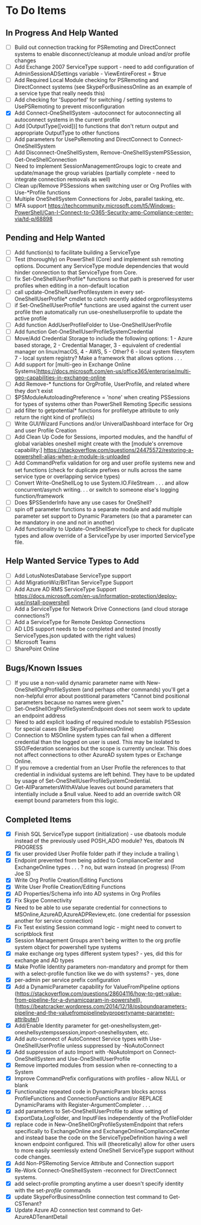 # To Do Items

## In Progress And Help Wanted

- [ ] Build out connection tracking for PSRemoting and DirectConnect systems to enable disconnect/cleanup at module unload and/or profile changes
- [ ] Add Exchange 2007 ServiceType support - need to add configuration of AdminSessionADSettings variable - ViewEntireForest = $true
- [ ] Add Required Local Module checking for PSRemoting and DirectConnect systems (see SkypeForBusinessOnline as an example of a service type that really needs this)
- [ ] Add checking for 'Supported' for switching / setting systems to UsePSRemoting to prevent misconfiguration
- [x] Add Connect-OneShellSystem -autoconnect for autoconnecting all autoconnect systems in the current profile
- [ ] Add [OutputType([void])] to functions that don't return output and appropriate OutputType to other functions
- [ ] Add parameters for UsePsRemoting and DirectConnect to Connect-OneShellSystem
- [ ] Add Disconnect-OneShellSystem, Remove-OneShellSystemPSSession, Get-OneShellConnection
- [ ] Need to implement SessionManagementGroups logic to create and update/manage the group variables (partially complete - need to integrate connection removals as well)
- [ ] Clean up/Remove PSSessions when switching user or Org Profiles with Use-*Profile functions
- [ ] Multiple OneShellSystem Connections for Jobs, parallel tasking, etc.
- [ ] MFA support <https://techcommunity.microsoft.com/t5/Windows-PowerShell/Can-I-Connect-to-O365-Security-amp-Compliance-center-via/td-p/68898>

## Pending and Help Wanted

- [ ] Add function(s) to facilitate building a ServiceType
- [ ] Test (thoroughly) on PowerShell (Core) and implement ssh remoting options. Document any ServiceType module dependencies that would hinder connection to that ServiceType from Core.
- [ ] fix Set-OneShellUserProfile* functions so that path is preserved for user profiles when editing in a non-default location
- [ ] call update-OneShellUserProfilesystem in every set-OneShellUserProfile* cmdlet to catch recently added orgprofilesystems
- [ ] if Set-OneShellUserProfile* functions are used against the current user profile then automatically run use-oneshelluserprofile to update the active profile
- [ ] Add function AddUserProfileFolder to Use-OneShellUserProfile
- [ ] Add function Get-OneShellUserProfileSystemCredential
- [ ] Move/Add Credential Storage to include the following options: 1 - Azure based storage, 2 - Credential Manager, 3 - equivalent of credential manager on linux/macOS, 4 - AWS, 5 - Other? 6 - local system filesytem  7 - local system registry? Make a framework that allows options . . .
- [ ] Add support for [multi-geo in Exchange Online Systems]<https://docs.microsoft.com/en-us/office365/enterprise/multi-geo-capabilities-in-exchange-online>
- [ ] Add Remove-* functions for OrgProfile, UserProfile, and related where they don't exist
- [ ] $PSModuleAutoloadingPreference = 'none' when creating PSSessions for types of systems other than PowerShell Remoting Specific sessions
- [ ] add filter to getpotential* functions for profiletype attribute to only return the right kind of profile(s)
- [ ] Write GUI/Wizard Functions and/or UniveralDashboard interface for Org and user Profile Creation
- [ ] Add Clean Up Code for Sessions, imported modules, and the handful of global variables oneshell might create with the [module's onremove capability:] <https://stackoverflow.com/questions/24475572/restoring-a-powershell-alias-when-a-module-is-unloaded>
- [ ] Add CommandPrefix validation for org and user profile systems new and set functions (check for duplicate prefixes or nulls across the same service type or overlapping service types)
- [ ] Convert Write-OneShellLog to use System.IO.FileStream . . . and allow concurrent/asynch writing. . . or switch to someone else's logging function/framework
- [ ] Does $PSSenderInfo have any use cases for OneShell?
- [ ] spin off parameter functions to a separate module and add multiple parameter set support to Dynamic Parameters (so that a parameter can be mandatory in one and not in another)
- [ ] Add functionality to Update-OneShellServiceType to check for duplicate types and allow override of a ServiceType by user imported ServiceType file.

## Help Wanted Service Types to Add

- [ ] Add LotusNotesDatabase ServiceType support
- [ ] Add MigrationWiz/BitTitan ServiceType Support
- [ ] Add Azure AD RMS ServiceType Support <https://docs.microsoft.com/en-us/information-protection/deploy-use/install-powershell>
- [ ] Add a ServiceType for Network Drive Connections (and cloud storage connections?)
- [ ] Add a ServiceType for Remote Desktop Connections
- [ ] AD LDS support needs to be completed and tested (mostly ServiceTypes.json updated with the right values)
- [ ] Microsoft Teams
- [ ] SharePoint Online

## Bugs/Known Issues

- [ ] If you use a non-valid dynamic parameter name with New-OneShellOrgProfileSystem (and perhaps other commands) you'll get a non-helpful error about postitional parameters "Cannot bind positional parameters because no names were given."
- [ ] Set-OneShellOrgProfileSystemEndpoint does not seem work to update an endpoint address
- [ ] Need to add explicit loading of required module to establish PSSession for special cases (like SkypeForBusinessOnline)
- [ ] Connection to MSOnline system types can fail when a different credential than the logged on user is used.  This may be isolated to SSO/Federation scenarios but the scope is currently unclear. This does not affect connections to other AzureAD system types or Exchange Online.
- [ ] If you remove a credential from an User Profile the references to that credential in individual systems are left behind.  They have to be updated by usage of Set-OneShellUserProfileSystemCredential.
- [ ] Get-AllParametersWithAValue leaves out bound parameters that intentially include a $null value.  Need to add an override switch OR exempt bound parameters from this logic.

## Completed Items

- [x] Finish SQL ServiceType support (initialization) - use dbatools module instead of the previously used POSH_ADO module? Yes, dbatools IN PROGRESS
- [x] fix user provided User Profile folder path if they include a trailing \
- [x] Endpoint prevented from being added to ComplianceCenter and ExchangeOnline types . . . ? no, but warn instead (in progress) (From Joe S)
- [x] Write Org Profile Creation/Editing Functions
- [x] Write User Profile Creation/Editing Functions
- [x] AD Properties/Schema info into AD systems in Org Profiles
- [x] Fix Skype Connectivity
- [x] Need to be able to use separate credential for connections to MSOnline,AzureAD,AzureADPReview,etc. (one credential for pssession another for service connection)
- [x] Fix Test existing Session command logic - might need to convert to scriptblock first
- [x] Session Management Groups aren't being written to the org profile system object for powershell type systems
- [x] make exchange org types different system types? - yes, did this for exchange and AD types
- [x] Make Profile Identity parameters non-mandatory and prompt for them with a select-profile function like we do with systems? - yes, done
- [x] per-admin per service prefix configuration
- [x] Add a DynamicParameter capability for ValueFromPipeline options (<https://stackoverflow.com/questions/28604116/how-to-get-value-from-pipeline-for-a-dynamicparam-in-powershell>),(<https://beatcracker.wordpress.com/2014/12/18/psboundparameters-pipeline-and-the-valuefrompipelinebypropertyname-parameter-attribute/>)
- [x] Add/Enable Identity parameter for get-oneshellsystem,get-oneshellsystempssession,import-oneshellsystem, etc.
- [x] Add auto-connect of AutoConnect Service types with Use-OneShellUserProfile unless suppressed by -NoAutoConnect
- [x] Add suppression of auto Import with -NoAutoImport on Connect-OneShellSystem and Use-OneShellUserProfile
- [x] Remove imported modules from session when re-connecting to a System
- [x] Improve CommandPrefix configurations with profiles - allow NULL or blank
- [x] Functionalize repeated code in DynamicParam blocks across ProfileFunctions and ConnectionFunctions and/or REPLACE DynamicParams with Register-ArgumentCompleter . . .
- [x] add parameters to Set-OneShellUserProfile to allow setting of ExportData,LogFolder, and InputFiles independently of the ProfileFolder
- [x] replace code in New-OneShellOrgProfileSystemEndpoint that refers specifically to ExchangeOnline and ExchangeOnlineComplianceCenter and instead base the code on the ServiceTypeDefinition having a well known endpoint configured. This will (theoretically) allow for other users to  more easily seemlessly extend OneShell ServiceType support without code changes.
- [x] Add Non-PSRemoting Service Attribute and Connection support
- [x] Re-Work Connect-OneShellSystem -reconnect for DirectConnect systems.
- [x] add select-profile prompting anytime a user doesn't specify identity with the set-*profile* commands
- [x] update SkypeForBusinessOnline connection test command to Get-CSTenant?
- [x] Update Azure AD connection test command to Get-AzureADTenantDetail